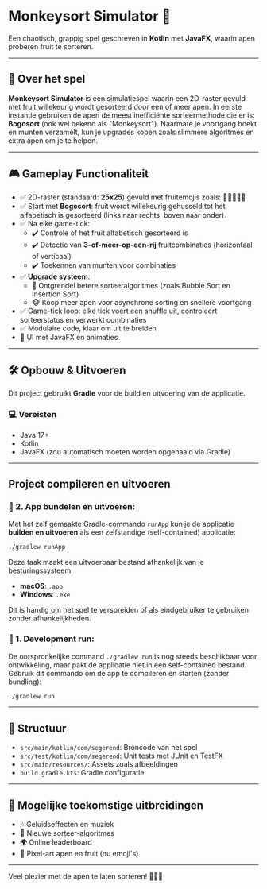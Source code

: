 # Monkeysort Simulator 🐒

Een chaotisch, grappig spel geschreven in **Kotlin** met **JavaFX**, waarin apen proberen fruit te sorteren.

---

## 🧠 Over het spel

**Monkeysort Simulator** is een simulatiespel waarin een 2D-raster gevuld met fruit willekeurig wordt gesorteerd door een of meer apen. In eerste instantie gebruiken de apen de meest inefficiënte sorteermethode die er is: **Bogosort** (ook wel bekend als "Monkeysort"). Naarmate je voortgang boekt en munten verzamelt, kun je upgrades kopen zoals slimmere algoritmes en extra apen om je te helpen.

---

## 🎮 Gameplay Functionaliteit

- ✅ 2D-raster (standaard: **25x25**) gevuld met fruitemojis zoals: 🍎🍌🍇🍊🍉  
- ✅ Start met **Bogosort**: fruit wordt willekeurig gehusseld tot het alfabetisch is gesorteerd (links naar rechts, boven naar onder).
- ✅ Na elke game-tick:
  - ✔️ Controle of het fruit alfabetisch gesorteerd is
  - ✔️ Detectie van **3-of-meer-op-een-rij** fruitcombinaties (horizontaal of verticaal)
  - ✔️ Toekennen van munten voor combinaties
- ✅ **Upgrade systeem**:
  - 🧠 Ontgrendel betere sorteeralgoritmes (zoals Bubble Sort en Insertion Sort)
  - 🐵 Koop meer apen voor asynchrone sorting en snellere voortgang
- ✅ Game-tick loop: elke tick voert een shuffle uit, controleert sorteerstatus en verwerkt combinaties
- ✅ Modulaire code, klaar om uit te breiden
- 🎨 UI met JavaFX en animaties

---

## 🛠️ Opbouw & Uitvoeren

Dit project gebruikt **Gradle** voor de build en uitvoering van de applicatie.

### 💻 Vereisten

- Java 17+
- Kotlin
- JavaFX (zou automatisch moeten worden opgehaald via Gradle)

---

## Project compileren en uitvoeren

### 🔸 2. App bundelen en uitvoeren:

Met het zelf gemaakte Gradle-commando `runApp` kun je de applicatie **builden en uitvoeren** als een zelfstandige (self-contained) applicatie:

```bash
./gradlew runApp
```

Deze taak maakt een uitvoerbaar bestand afhankelijk van je besturingssysteem:

- **macOS**: `.app`
- **Windows**: `.exe`

Dit is handig om het spel te verspreiden of als eindgebruiker te gebruiken zonder afhankelijkheden.

### 🔸 1. Development run:

De oorspronkelijke command `./gradlew run` is nog steeds beschikbaar voor ontwikkeling, maar pakt de applicatie niet in een self-contained bestand.
Gebruik dit commando om de app te compileren en starten (zonder bundling):

```bash
./gradlew run
```

---

## 📁 Structuur

- `src/main/kotlin/com/segerend`: Broncode van het spel
- `src/test/kotlin/com/segerend`: Unit tests met JUnit en TestFX
- `src/main/resources/`: Assets zoals afbeeldingen
- `build.gradle.kts`: Gradle configuratie

---

## 🚀 Mogelijke toekomstige uitbreidingen

- 🎶 Geluidseffecten en muziek
- 🧩 Nieuwe sorteer-algoritmes
- 🌍 Online leaderboard
- 👾 Pixel-art apen en fruit (nu emoji's)

---

Veel plezier met de apen te laten sorteren! 🐒💥🍇